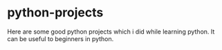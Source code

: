 # python-projects
Here are some good python projects which i did while learning python. It can be useful to beginners in python.
